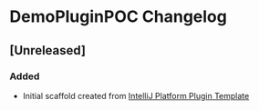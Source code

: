 <!-- Keep a Changelog guide -> https://keepachangelog.com -->

# DemoPluginPOC Changelog

## [Unreleased]
### Added
- Initial scaffold created from [IntelliJ Platform Plugin Template](https://github.com/JetBrains/intellij-platform-plugin-template)
